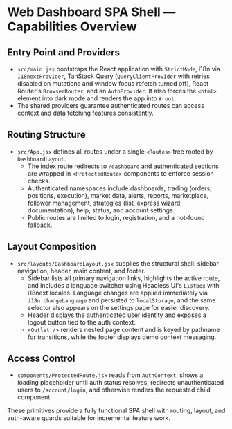 # Web Dashboard SPA Shell — Capabilities Overview

## Entry Point and Providers
- `src/main.jsx` bootstraps the React application with `StrictMode`, i18n via `I18nextProvider`, TanStack Query (`QueryClientProvider` with retries disabled on mutations and window focus refetch turned off), React Router's `BrowserRouter`, and an `AuthProvider`. It also forces the `<html>` element into dark mode and renders the app into `#root`.
- The shared providers guarantee authenticated routes can access context and data fetching features consistently.

## Routing Structure
- `src/App.jsx` defines all routes under a single `<Routes>` tree rooted by `DashboardLayout`.
  - The index route redirects to `/dashboard` and authenticated sections are wrapped in `<ProtectedRoute>` components to enforce session checks.
  - Authenticated namespaces include dashboards, trading (orders, positions, execution), market data, alerts, reports, marketplace, follower management, strategies (list, express wizard, documentation), help, status, and account settings.
  - Public routes are limited to login, registration, and a not-found fallback.

## Layout Composition
- `src/layouts/DashboardLayout.jsx` supplies the structural shell: sidebar navigation, header, main content, and footer.
  - Sidebar lists all primary navigation links, highlights the active route, and includes a language switcher using Headless UI's `Listbox` with i18next locales. Language changes are applied immediately via `i18n.changeLanguage` and persisted to `localStorage`, and the same selector also appears on the settings page for easier discovery.
  - Header displays the authenticated user identity and exposes a logout button tied to the auth context.
  - `<Outlet />` renders nested page content and is keyed by pathname for transitions, while the footer displays demo context messaging.

## Access Control
- `components/ProtectedRoute.jsx` reads from `AuthContext`, shows a loading placeholder until auth status resolves, redirects unauthenticated users to `/account/login`, and otherwise renders the requested child component.

These primitives provide a fully functional SPA shell with routing, layout, and auth-aware guards suitable for incremental feature work.

